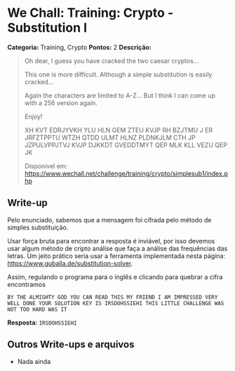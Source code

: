 # We Chall: Training: Crypto - Substitution I

**Categoria:** Training, Crypto
**Pontos:** 2
**Descrição:**

> Oh dear, I guess you have cracked the two caesar cryptos...
>
> This one is more difficult. Although a simple substitution is easily cracked...
>
> Again the characters are limited to A-Z... But I think I can come up with a 256 version again.
>
>Enjoy!
>
> XH KVT EDRJYVKH YLU HLN GEM ZTEU KVJP RH BZJTMU J ER JRFZTPPTU WTZH QTDD ULMT HLNZ PLDNKJLM CTH JP JZPULVPPJTVJ KVJP DJKKDT GVEDDTMYT QEP MLK KLL VEZU QEP JK
>
> Disponível em:   <https://www.wechall.net/challenge/training/crypto/simplesub1/index.php>

## Write-up
Pelo enunciado, sabemos que a mensagem foi cifrada pelo método de simples substituição.

Usar força bruta para encontrar a resposta é inviável, por isso devemos usar algum método de cripto análise que faça a análise das frequências das letras. Um jeito prático seria usar a ferramenta implementada nesta página: https://www.guballa.de/substitution-solver.

Assim, regulando o programa para o inglês e clicando para quebrar a cifra encontramos

`
BY THE ALMIGHTY GOD YOU CAN READ THIS MY FRIEND I AM IMPRESSED VERY WELL DONE YOUR SOLUTION KEY IS IRSDOHSSIEHI THIS LITTLE CHALLENGE WAS NOT TOO HARD WAS IT
`

**Resposta:** `IRSDOHSSIEHI`

## Outros Write-ups e arquivos

* Nada ainda
